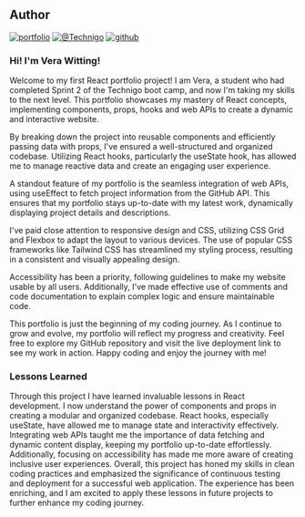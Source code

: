 ## Author

[![portfolio](https://img.shields.io/badge/my_portfolio-000?style=for-the-badge&logo=ko-fi&logoColor=white)](https://verawitting-portfolio.netlify.app/)
[![@Technigo](https://img.shields.io/badge/linkedin-0A66C2?style=for-the-badge&logo=linkedin&logoColor=white)](https://www.linkedin.com/in/vera-witting-ba51b1b6/)
[![github](https://img.shields.io/badge/github-181717?style=for-the-badge&logo=github&logoColor=white)](https://github.com/verawitting)

### Hi! I'm Vera Witting!

Welcome to my first React portfolio project! I am Vera, a student who had completed Sprint 2 of the Technigo boot camp, and now I'm taking my skills to the next level. This portfolio showcases my mastery of React concepts, implementing components, props, hooks and web APIs to create a dynamic and interactive website. 

By breaking down the project into reusable components and efficiently passing data with props, I've ensured a well-structured and organized codebase. Utilizing React hooks, particularly the useState hook, has allowed me to manage reactive data and create an engaging user experience.

A standout feature of my portfolio is the seamless integration of web APIs, using useEffect to fetch project information from the GitHub API. This ensures that my portfolio stays up-to-date with my latest work, dynamically displaying project details and descriptions.

I've paid close attention to responsive design and CSS, utilizing CSS Grid and Flexbox to adapt the layout to various devices. The use of popular CSS frameworks like Tailwind CSS has streamlined my styling process, resulting in a consistent and visually appealing design.

Accessibility has been a priority, following guidelines to make my website usable by all users. Additionally, I've made effective use of comments and code documentation to explain complex logic and ensure maintainable code.

This portfolio is just the beginning of my coding journey. As I continue to grow and evolve, my portfolio will reflect my progress and creativity. Feel free to explore my GitHub repository and visit the live deployment link to see my work in action. Happy coding and enjoy the journey with me!

### Lessons Learned

Through this project I have learned invaluable lessons in React development. I now understand the power of components and props in creating a modular and organized codebase. React hooks, especially useState, have allowed me to manage state and interactivity effectively. Integrating web APIs taught me the importance of data fetching and dynamic content display, keeping my portfolio up-to-date effortlessly. Additionally, focusing on accessibility has made me more aware of creating inclusive user experiences. Overall, this project has honed my skills in clean coding practices and emphasized the significance of continuous testing and deployment for a successful web application. The experience has been enriching, and I am excited to apply these lessons in future projects to further enhance my coding journey.